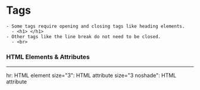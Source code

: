 # Tags
    - Some tags require opening and closing tags like heading elements.
      - <h1> </h1>
    - Other tags like the line break do not need to be closed. 
      - <br>
  
  
### HTML Elements & Attributes
<hr size="3">

hr: HTML element
size="3": HTML attribute
size="3 noshade": HTML attribute
